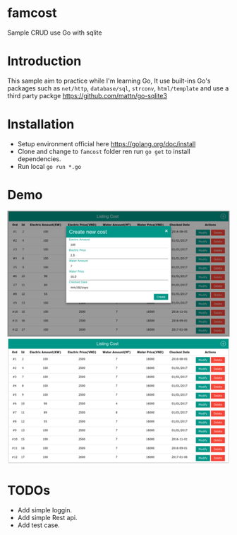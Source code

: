 # famcost
Sample CRUD use Go with sqlite

# Introduction
This sample aim to practice while I'm learning Go, It use built-ins Go's packages such as `net/http`, `database/sql`, `strconv`, 
`html/template` and use a third party packge https://github.com/mattn/go-sqlite3

# Installation
- Setup environment official here https://golang.org/doc/install
- Clone and change to `famcost` folder ren run `go get` to install dependencies.
- Run local `go run *.go`

# Demo
![Creating](create.png?raw=true "create")
![Creating](Listing.png?raw=true "create")
# TODOs
- Add simple loggin.
- Add simple Rest api.
- Add test case.
